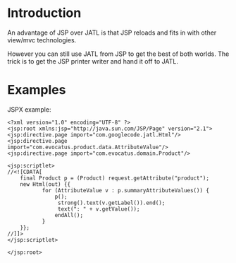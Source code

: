 # Introduction #

An advantage of JSP over JATL is that JSP reloads and fits in with other view/mvc technologies.

However you can still use JATL from JSP to get the best of both worlds.
The trick is to get the JSP printer writer and hand it off to JATL.

# Examples #

JSPX example:

```
<?xml version="1.0" encoding="UTF-8" ?>
<jsp:root xmlns:jsp="http://java.sun.com/JSP/Page" version="2.1">
<jsp:directive.page import="com.googlecode.jatl.Html"/>
<jsp:directive.page import="com.evocatus.product.data.AttributeValue"/>
<jsp:directive.page import="com.evocatus.domain.Product"/>

<jsp:scriptlet>
//<![CDATA[
    final Product p = (Product) request.getAttribute("product");
	new Html(out) {{
           for (AttributeValue v : p.summaryAttributeValues()) {
        	   p();
        	   	strong().text(v.getLabel()).end();
        	   	text(": " + v.getValue());
        	   endAll();
           }
	}};
//]]>
</jsp:scriptlet>

</jsp:root>
```